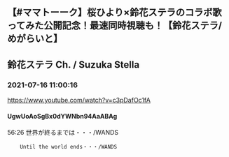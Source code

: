 ## 【#ママトーーク】桜ひより×鈴花ステラのコラボ歌ってみた公開記念！最速同時視聴も！【鈴花ステラ/めがらいと】
## 鈴花ステラ Ch. / Suzuka Stella
### 2021-07-16 11:00:16
https://www.youtube.com/watch?v=c3pDafOc1fA
#### UgwUoAoSgBx0dYWNbn94AaABAg
56:26	世界が終るまでは・・・/WANDS

		Until the world ends・・・/WANDS

